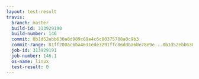 ```yaml
---
layout: test-result
travis:
  branch: master
  build-id: 313929190
  build-number: 146
  commit: 0b1d52ebb630a8d989c69e4c6c80375788a0c9b3
  commit-range: 81ff200ac6ba4631ede3291ffc86ddba60e78e9e...0b1d52ebb630a8d989c69e4c6c80375788a0c9b3
  job-id: 313929191
  job-number: 146.1
  os-name: linux
  test-result: 0
---
```

